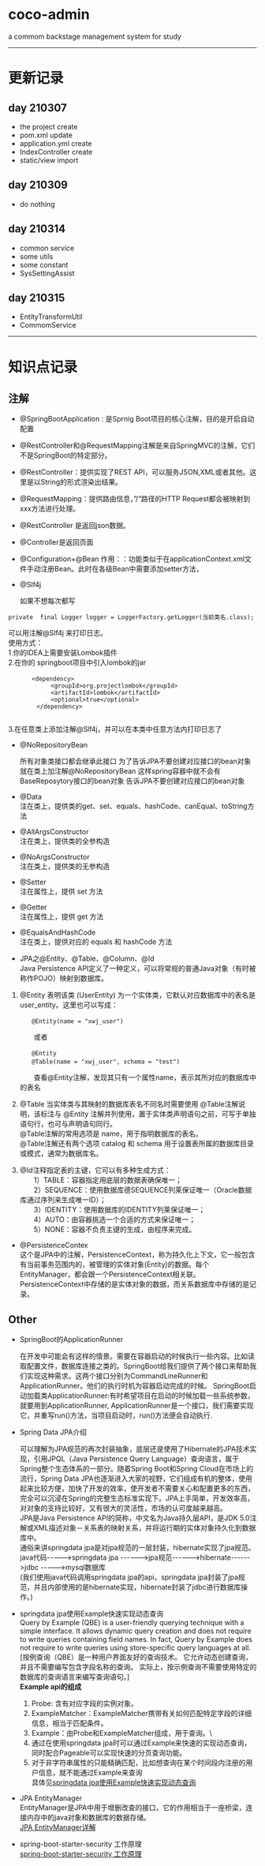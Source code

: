 # coco-admin
a commom backstage management system for study

---
# 更新记录
## day 210307
- the project create
- pom.xml update
- application.yml create
- IndexController create
- static/view import

## day 210309
- do nothing

## day 210314
- common service
- some utils
- some constant
- SysSettingAssist

## day 210315
- EntityTransformUtil
- CommomService
---
# 知识点记录
## 注解
- @SpringBootApplication  : 是Sprnig Boot项目的核心注解，目的是开启自动配置
- @RestController和@RequestMapping注解是来自SpringMVC的注解，它们不是SpringBoot的特定部分。
- @RestController：提供实现了REST API，可以服务JSON,XML或者其他。这里是以String的形式渲染出结果。
- @RequestMapping：提供路由信息，”/“路径的HTTP Request都会被映射到xxx方法进行处理。
- @RestController 是返回json数据。
- @Controller是返回页面
- @Configuration+@Bean
  作用：：功能类似于在applicationContext.xml文件手动注册Bean。此时在各级Bean中需要添加setter方法，
- @Slf4j 

    如果不想每次都写
```
private  final Logger logger = LoggerFactory.getLogger(当前类名.class);
```
  可以用注解@Slf4j 来打印日志。\
  使用方式：\
1.你的IDEA上需要安装Lombok插件 \
2.在你的  springboot项目中引入lombok的jar
```
　　　　<dependency>
            <groupId>org.projectlombok</groupId>
            <artifactId>lombok</artifactId>
            <optional>true</optional>
        </dependency>
 
 ```
3.在任意类上添加注解@Slf4j，并可以在本类中任意方法内打印日志了
- @NoRepositoryBean

    所有对象类接口都会继承此接口 为了告诉JPA不要创建对应接口的bean对象 就在类上加注解@NoRepositoryBean
这样spring容器中就不会有BaseReposytory接口的bean对象
告诉JPA不要创建对应接口的bean对象

- @Data\
    注在类上，提供类的get、set、equals、hashCode、canEqual、toString方法
- @AllArgsConstructor\
 注在类上，提供类的全参构造
- @NoArgsConstructor\
注在类上，提供类的无参构造
- @Setter\
注在属性上，提供 set 方法
- @Getter\
注在属性上，提供 get 方法
- @EqualsAndHashCode\
注在类上，提供对应的 equals 和 hashCode 方法
- JPA之@Entity、@Table、@Column、@Id\
Java Persistence API定义了一种定义，可以将常规的普通Java对象（有时被称作POJO）映射到数据库。
1. @Entity 表明该类 (UserEntity) 为一个实体类，它默认对应数据库中的表名是user_entity。这里也可以写成：
   ```
   　　@Entity(name = "xwj_user")
   ```
   　　或者
   ```
   　　@Entity
   　　@Table(name = "xwj_user", schema = "test")
   ```
   　　查看@Entity注解，发现其只有一个属性name，表示其所对应的数据库中的表名

2. @Table 当实体类与其映射的数据库表名不同名时需要使用 @Table注解说明，该标注与 @Entity 注解并列使用，置于实体类声明语句之前，可写于单独语句行，也可与声明语句同行。\
@Table注解的常用选项是 name，用于指明数据库的表名。\
@Table注解还有两个选项 catalog 和 schema 用于设置表所属的数据库目录或模式，通常为数据库名。
3. @Id注释指定表的主键，它可以有多种生成方式：\
   　　1）TABLE：容器指定用底层的数据表确保唯一；\
   　　2）SEQUENCE：使用数据库德SEQUENCE列莱保证唯一（Oracle数据库通过序列来生成唯一ID）；\
   　　3）IDENTITY：使用数据库的IDENTITY列莱保证唯一；\
   　　4）AUTO：由容器挑选一个合适的方式来保证唯一；\
   　　5）NONE：容器不负责主键的生成，由程序来完成。
- @PersistenceContex\
    这个是JPA中的注解，PersistenceContext，称为持久化上下文，它一般包含有当前事务范围内的，被管理的实体对象(Entity)的数据。每个EntityManager，都会跟一个PersistenceContext相关联。PersistenceContext中存储的是实体对象的数据，而关系数据库中存储的是记录。

## Other

- SpringBoot的ApplicationRunner

    在开发中可能会有这样的情景。需要在容器启动的时候执行一些内容。比如读取配置文件，数据库连接之类的。SpringBoot给我们提供了两个接口来帮助我们实现这种需求。这两个接口分别为CommandLineRunner和ApplicationRunner。他们的执行时机为容器启动完成的时候。
SpringBoot启动加载类ApplicationRunner:有时希望项目在启动的时候加载一些系统参数，就要用到ApplicationRunner,
ApplicationRunner是一个接口，我们需要实现它，并重写run()方法，当项目启动时，run()方法便会自动执行.
 
- Spring Data JPA介绍

  可以理解为JPA规范的再次封装抽象，底层还是使用了Hibernate的JPA技术实现，引用JPQL（Java Persistence Query Language）查询语言，属于Spring整个生态体系的一部分。随着Spring Boot和Spring Cloud在市场上的流行，Spring Data JPA也逐渐进入大家的视野，它们组成有机的整体，使用起来比较方便，加快了开发的效率，使开发者不需要关心和配置更多的东西，完全可以沉浸在Spring的完整生态标准实现下。JPA上手简单，开发效率高，对对象的支持比较好，又有很大的灵活性，市场的认可度越来越高。\
    JPA是Java Persistence API的简称，中文名为Java持久层API，是JDK 5.0注解或XML描述对象－关系表的映射关系，并将运行期的实体对象持久化到数据库中。\
  通俗来讲springdata jpa是对jpa规范的一层封装，hibernate实现了jpa规范。\
  java代码----->springdata jpa ------>jpa规范------>hibernate------>jdbc ----->mysql数据库\
  (我们使用java代码调用springdata jpa的api，springdata jpa封装了jpa规范，并且内部使用的是hibernate实现，hibernate封装了jdbc进行数据库操作。)

- springdata jpa使用Example快速实现动态查询\
    Query by Example (QBE) is a user-friendly querying technique with a simple interface. It allows dynamic query creation and does not require to write queries containing field names. In fact, Query by Example does not require to write queries using store-specific query languages at all.[按例查询（QBE）是一种用户界面友好的查询技术。 它允许动态创建查询，并且不需要编写包含字段名称的查询。 实际上，按示例查询不需要使用特定的数据库的查询语言来编写查询语句。]\
    **Example api的组成**
    1. Probe: 含有对应字段的实例对象。
    2. ExampleMatcher：ExampleMatcher携带有关如何匹配特定字段的详细信息，相当于匹配条件。
    3. Example：由Probe和ExampleMatcher组成，用于查询。\
    4. 通过在使用springdata jpa时可以通过Example来快速的实现动态查询，同时配合Pageable可以实现快速的分页查询功能。
    5. 对于非字符串属性的只能精确匹配，比如想查询在某个时间段内注册的用户信息，就不能通过Example来查询\
    具体见[springdata jpa使用Example快速实现动态查询](https://blog.csdn.net/long476964/article/details/79677526)
- JPA EntityManager\
EntityManager是JPA中用于增删改查的接口，它的作用相当于一座桥梁，连接内存中的java对象和数据库的数据存储。\
[JPA EntityManager详解](https://www.jianshu.com/p/091360c47e6b) 
- spring-boot-starter-security 工作原理\
[spring-boot-starter-security 工作原理](https://blog.csdn.net/weixin_44865916/article/details/113358359) 